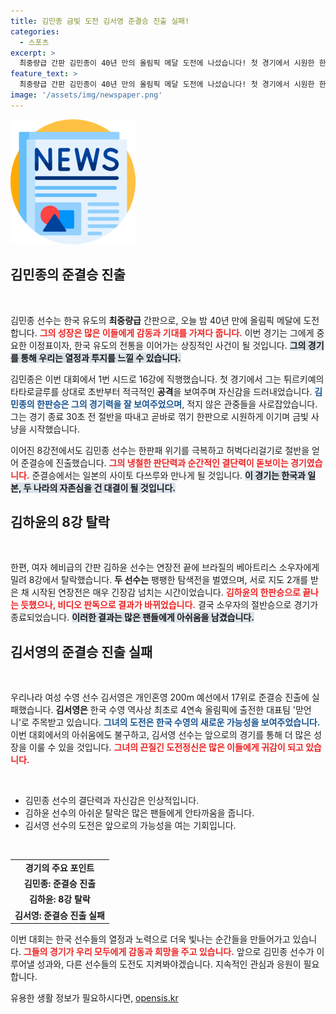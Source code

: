 ```yaml
---
title: 김민종 금빛 도전 김서영 준결승 진출 실패!
categories:
  - 스포츠
excerpt: >
  최중량급 간판 김민종이 40년 만의 올림픽 메달 도전에 나섰습니다! 첫 경기에서 시원한 한판승, 이어지는 8강전에서도 위기를 극복하며 준결승으로 진출했습니다. 김민종의 금빛 사냥, 기대해보세요!
feature_text: >
  최중량급 간판 김민종이 40년 만의 올림픽 메달 도전에 나섰습니다! 첫 경기에서 시원한 한판승, 이어지는 8강전에서도 위기를 극복하며 준결승으로 진출했습니다. 김민종의 금빛 사냥, 기대해보세요!
image: '/assets/img/newspaper.png'
---
```


<p><img src="/assets/img/newspaper.png" alt="kimp 속보" /></p>

<h2 data-ke-size="size26">김민종의 준결승 진출</h2>

<p data-ke-size="size16">&nbsp;</p>

<p>김민종 선수는 한국 유도의 <b>최중량급</b> 간판으로, 오늘 밤 40년 만에 올림픽 메달에 도전합니다. <b><span style="color: #ee2323;">그의 성장은 많은 이들에게 감동과 기대를 가져다 줍니다.</span></b> 이번 경기는 그에게 중요한 이정표이자, 한국 유도의 전통을 이어가는 상징적인 사건이 될 것입니다. <b><span style="background-color: #21538527;">그의 경기를 통해 우리는 열정과 투지를 느낄 수 있습니다.</span></b> </p>

<p>김민종은 이번 대회에서 1번 시드로 16강에 직행했습니다. 첫 경기에서 그는 튀르키예의 타타로글루를 상대로 초반부터 적극적인 <b>공격</b>을 보여주며 자신감을 드러내었습니다. <b><span style="color: #1a5490;">김민종의 한판승은 그의 경기력을 잘 보여주었으며</span></b>, 적지 않은 관중들을 사로잡았습니다. 그는 경기 종료 30초 전 절반을 따내고 곧바로 꺾기 한판으로 시원하게 이기며 금빛 사냥을 시작했습니다.</p>

<p>이어진 8강전에서도 김민종 선수는 한판패 위기를 극복하고 허벅다리걸기로 절반을 얻어 준결승에 진출했습니다. <b><span style="color: #ee2323;">그의 냉철한 판단력과 순간적인 결단력이 돋보이는 경기였습니다.</span></b> 준결승에서는 일본의 사이토 다쓰루와 만나게 될 것입니다. <b><span style="background-color: #21538527;">이 경기는 한국과 일본, 두 나라의 자존심을 건 대결이 될 것입니다.</span></b></p>

<h2 data-ke-size="size26">김하윤의 8강 탈락</h2>

<p data-ke-size="size16">&nbsp;</p>

<p>한편, 여자 헤비급의 간판 김하윤 선수는 연장전 끝에 브라질의 베아트리스 소우자에게 밀려 8강에서 탈락했습니다. <b>두 선수는</b> 팽팽한 탐색전을 벌였으며, 서로 지도 2개를 받은 채 시작된 연장전은 매우 긴장감 넘치는 시간이었습니다. <b><span style="color: #ee2323;">김하윤의 한판승으로 끝나는 듯했으나, 비디오 판독으로 결과가 바뀌었습니다.</span></b> 결국 소우자의 절반승으로 경기가 종료되었습니다. <b><span style="background-color: #21538527;">이러한 결과는 많은 팬들에게 아쉬움을 남겼습니다.</span></b></p>

<h2 data-ke-size="size26">김서영의 준결승 진출 실패</h2>

<p data-ke-size="size16">&nbsp;</p>

<p>우리나라 여성 수영 선수 김서영은 개인혼영 200m 예선에서 17위로 준결승 진출에 실패했습니다. <b>김서영은</b> 한국 수영 역사상 최초로 4연속 올림픽에 출전한 대표팀 '맏언니'로 주목받고 있습니다. <b><span style="color: #1a5490;">그녀의 도전은 한국 수영의 새로운 가능성을 보여주었습니다.</span></b> 이번 대회에서의 아쉬움에도 불구하고, 김서영 선수는 앞으로의 경기를 통해 더 많은 성장을 이룰 수 있을 것입니다. <b><span style="color: #ee2323;">그녀의 끈질긴 도전정신은 많은 이들에게 귀감이 되고 있습니다.</span></b></p>

<p data-ke-size="size16">&nbsp;</p>

<ul>
    <li>김민종 선수의 결단력과 자신감은 인상적입니다.</li>
    <li>김하윤 선수의 아쉬운 탈락은 많은 팬들에게 안타까움을 줍니다.</li>
    <li>김서영 선수의 도전은 앞으로의 가능성을 여는 기회입니다.</li>
</ul>

<p data-ke-size="size16">&nbsp;</p>

<table style="width: 100%; border-collapse: collapse;">
    <tr>
        <td style="text-align: center; height: 17px;"><b>경기의 주요 포인트</b></td>
    </tr>
    <tr>
        <td style="text-align: center; height: 17px;"><b>김민종: 준결승 진출</b></td>
    </tr>
    <tr>
        <td style="text-align: center; height: 17px;"><b>김하윤: 8강 탈락</b></td>
    </tr>
    <tr>
        <td style="text-align: center; height: 17px;"><b>김서영: 준결승 진출 실패</b></td>
    </tr>
</table>

<p data-ke-size="size16"></p> 

<p>이번 대회는 한국 선수들의 열정과 노력으로 더욱 빛나는 순간들을 만들어가고 있습니다. <b><span style="color: #ee2323;">그들의 경기가 우리 모두에게 감동과 희망을 주고 있습니다.</span></b> 앞으로 김민종 선수가 이루어낼 성과와, 다른 선수들의 도전도 지켜봐야겠습니다. 지속적인 관심과 응원이 필요합니다.</p>
유용한 생활 정보가 필요하시다면, <a href="https://opensis.kr" rel="dofollow">opensis.kr</a>


